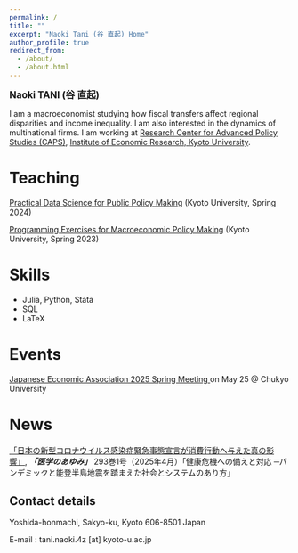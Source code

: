 ```yaml
---
permalink: /
title: ""
excerpt: "Naoki Tani (谷 直起) Home"
author_profile: true
redirect_from: 
  - /about/
  - /about.html
---
```


<p><big><b>Naoki TANI (谷 直起)</b></big></p>

I am a macroeconomist studying how fiscal transfers affect regional disparities and income inequality. I am also interested in the dynamics of multinational firms. I am working at [Research Center for Advanced Policy Studies (CAPS)](https://www.caps.kier.kyoto-u.ac.jp/staff/), [Institute of Economic Research, Kyoto University](https://www.kier.kyoto-u.ac.jp/en/faculty/).

Teaching
=====

<p><a href="https://github.com/Naoki-Tani/Practical_Data_Science_for_Public_Policy_Making" target="_blank">Practical Data Science for Public Policy Making</a> (Kyoto University, Spring 2024)</p>

<p><a href="https://github.com/Naoki-Tani/programming_lecture_kyoto_univ" target="_blank">Programming Exercises for Macroeconomic Policy Making</a> (Kyoto University, Spring 2023)</p>

Skills
======

  - Julia, Python, Stata
  - SQL
  - LaTeX

Events
=====
<p><a href="https://pub.confit.atlas.jp/ja/event/jea2025s/session/2A604-07" target="_blank"> Japanese Economic Association 2025 Spring Meeting </a> on May 25 @ Chukyo University</p>

News
=====
[「日本の新型コロナウイルス感染症緊急事態宣言が消費行動へ与えた真の影響」](https://www.ishiyaku.co.jp/search/details.aspx?bookcode=929301), **_「医学のあゆみ」_** 293巻1号（2025年4月）「健康危機への備えと対応 ─パンデミックと能登半島地震を踏まえた社会とシステムのあり方」


## Contact details

Yoshida-honmachi, Sakyo-ku, Kyoto
606-8501 Japan

E-mail : tani.naoki.4z [at] kyoto-u.ac.jp
